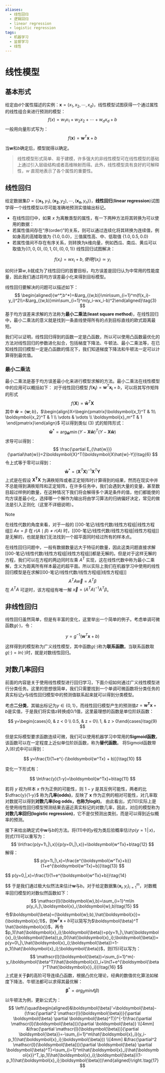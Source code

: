 ```yaml
---
aliases:
  - 线性回归
  - 逻辑回归
  - linear regression
  - logistic regression
tags:
  - 机器学习
  - 监督学习
  - 线性
---
```


# 线性模型

## 基本形式

给定由d个属性描述的实例：$\boldsymbol{x}=(x_1,x_2,\cdots,x_d)$，线性模型试图获得一个通过属性的线性组合来进行预测的模型：
$$
f(x) = w_1x_1 + w_2x_2 + \cdots + w_dx_d + b\tag{1}
$$
一般用向量形式写为：
$$
f(\boldsymbol{x})=\boldsymbol{w}^T\boldsymbol{x}+b\tag{2}
$$

当$\boldsymbol{w}$和$b$确定后，模型就得以确定。
> 线性模型形式简单、易于建模，许多强大的非线性模型可在线性模型的基础上通过引入层级结构或者高维映射而得。此外，线性模型具有良好的可解释性，$w$ 直观地表示了各个属性的重要性。


## 线性回归

给定数据集$D=\{(\boldsymbol{x_1},y_1),(\boldsymbol{x_2},y_2),\cdots,(\boldsymbol{x_n},y_n)\}$，**线性回归**(**linear regression**)试图学得一个线性模型以尽可能准确地预测实值输出标记。
- 在线性回归中，如果 $x$ 为离散类型的属性，有一下两种方法将其转换为可以使用的数据：
- 若属性值间存在“序(order)”的关系，则可以通过连续化将其转换为连续值，例如身高的高矮取值为 $\{1.0,0.0\}$，三值属性高、中、低取值 $\{1.0,0.5,0.0\}$
- 若属性值间不存在有序关系，则转换为k维向量，例如西瓜、南瓜、黄瓜可以取值为$\{(1,0,0),(0,1,0),(0,0,1)\}$
线性回归试图解决：

$$
f(x_i)=wx_i+b,使得f(x_i)\simeq y_i
$$

如何计算$w,b$就成为了线性回归的首要目标，均方误差是回归认为中常用的性能度量，因此我们通过将均方误差最小化来得到目标模型。

线性回归要解决的问题可以描述如下：
$$
\begin{aligned}(w^*,b^*)=&\arg_{(w,b)}\min\sum_{i=1}^m(f(x_i)-y_i)^2\\=&\arg_{(w,b)}min\sum_{i=1}^m(y_i-wx_i-b)^2\end{aligned}\tag{3}
$$
基于均方误差来求解的方法称为**最小二乘法**(**least square method**)，在线性回归中，最小二乘法的意义就是找到一条直线使得所有的点到目标直线的欧式距离最短。

我们可以证明，线性回归得到的函数一定是凸函数，所以可以使用凸函数最优化的方法对线性回归的参数进化拟合，包括梯度下降法、牛顿法、最小二乘法等，在已知线性回归模型一定是凸函数的情况下，我们知道梯度下降法和牛顿法一定可以计算得到最优值。

### 最小二乘法

最小二乘法是基于均方误差最小化来进行模型求解的方法。最小二乘法在线性模型中的应用可以概括如下：
对于线性回归模型 $f(\boldsymbol{x_i})=\boldsymbol{w}^T\boldsymbol{x_i}+b$，可以将其写作矩阵的形式
$$
 f(\boldsymbol{X})=\boldsymbol{\hat{w}}^T\boldsymbol{X}\tag{4}
 $$
其中 $\boldsymbol{\hat{w}}=\{\boldsymbol{w};b\}$，$\begin{align}X=\begin{pmatrix}\boldsymbol{x_1}^T & 1\\ \boldsymbol{x_2}^T & 1 \\ \vdots & \vdots \\ \boldsymbol{x}_m^T & 1  \end{pmatrix}\end{align}$ 可以得到类似 $(3)$ 式的矩阵形式：
$$
\boldsymbol{\hat{w}}^*=\arg_{\boldsymbol{\hat{w}}}\min(Y-\boldsymbol{X}\boldsymbol{\hat{w}})^T(Y-\boldsymbol{X}\boldsymbol{\hat{w}})\tag{5}
$$
求导可以得到：
$$
\frac{\partial E_{\hat{w}}}{\partial\hat{w}}=2\boldsymbol{X}^T(\boldsymbol{X\hat{w}-Y})\tag{6}
$$
令上式等于零可以得到：
$$
\boldsymbol{\hat{w}}^*=(\boldsymbol{X}^T\boldsymbol{X})^{-1}\boldsymbol{X}^T\boldsymbol{Y}\tag{7}
$$
上式是在假设 $\boldsymbol{X^TX}$ 为满秩矩阵或者正定矩阵时计算得到的结果，然而在现实中并不总能得到满秩矩阵和正定矩阵，在许多任务中，我们会遇到大量的变量，甚至数目超过样例的数量，在这种情况下我们将会解得多个满足条件的值，他们都能使的均方误差最小化，选择哪一个解作为输出将由学习算法的归纳偏好决定，常见的做法是引入正则化（这里不详细说明）。

> [!note]
> 在线性代数的角度来看，对于一般的 [[00-笔记/线性代数/线性方程组|线性方程组]] $Ax=\beta$ 在 $r(A\mid \beta)\neq r(A)$ 时，[[00-笔记/线性代数/线性方程组|线性方程组]]是无解的，也就是我们无法找到一个超平面同时经过所有的样本点。
> 
> 在线性回归问题中，一般有数据数量远大于特征的数量，因此这类问题直接求解[[00-笔记/线性代数/线性方程组|线性方程组]]都是无解的。但是对于这样无解的方程，我们可以在方程的两边同时左乘 $A^{T}$ 实现，这在线性代数中称为最小二乘解，含义为距离所有样本最近的超平面。所以实际上我们在机器学习中使用的线性回归模型是在求解[[00-笔记/线性代数/线性方程组|线性方程组]]
> $$
A^TA\vec{w}=A^{T}\beta
> $$
> 在 $A^{T}A$ 可逆时，该方程组有唯一解 $\vec{x}=(A^{T}A)^{-1}A^{T}\beta$。

## 非线性回归

线性回归虽然简单，但是有丰富的变化，这里举出一个简单的例子。考虑单调可微函数$g(\cdot)$，令：
  
$$
y=g^{-1}(\boldsymbol{w}^T\boldsymbol{x} + b)\tag{8}
$$
  
这样得到的模型称为广义线性模型，其中函数$g(\cdot)$称为**联系函数**。当联系函数取$g(\cdot)=ln(\cdot)$时，就是对数线性回归。
  
## 对数几率回归

前面的内容是关于使用线性模型进行回归学习，下面介绍如何通过广义线性模型进行分类任务。这里的思想很简单，我们只需要找到一个单调可微函数将分类任务的真实标记$y$与线性回归模型中的预测值联系起来就可以得到分类模型。

考虑**二分类**，其输出标记为$y\in \{0, 1\}$，而线性回归模型产生的预测值$z=\boldsymbol{w^Tx}+b$是实值，于是我们将实值z转换成0/1值，这里最理想的函数是单位阶跃函数：

$$
y=\begin{cases}0, & z < 0 \\ 0.5, & z = 0\\ 1, & z > 0\end{cases}\tag{9}
$$

但是实际模型要求函数连续可微，我们可以使用机器学习中常用的**Sigmoid函数**，该函数可以在一定程度上近似单位阶跃函数，称为**替代函数**。 将Sigmoid函数带入$(8)$式中可以得到：

$$
y=\frac{1}{1+e^{-(\boldsymbol{w^Tx} + b)}}\tag{10}
$$

变化一下形式有：

$$
\ln\frac{y}{1-y}=\boldsymbol{w^Tx}+b\tag{11}
$$

若将 $y$ 视为样本 $x$ 作为正例的可能性，则 $1-y$ 是其反例可能性，两者的比 $\dfrac{y}{1-y}$ 称为**几率(odds)**，反映了 $\boldsymbol{x}$ 作为正例的相对可能性，对几率取对数就可以得到**对数几率(log odds，也称为logit)**。
由此看出，式$(10)$实际上是在使用线性回归模型预测结果去逼近真实标记的对数几率，因此，对应的模型称为**对数几率回归(logistic regression)**，它不是仅预测出类别，而是可以得到近似概率的预测。

接下来给出确定式中$\boldsymbol{w}$与$b$的方法。将$(11)$中的$y$视为类后验概率估计$p(y=1\,|\,x)$，则式$(11)$可以重写为：
$$
\ln\frac{p(y=1\,|\,x)}{p(y=0\,|\,x)}=\boldsymbol{w^Tx}+b\tag{12}
$$
解得：
$$
p(y=1\,|\,x)=\frac{e^{\boldsymbol{w^Tx}+b}}{1+e^{\boldsymbol{w^Tx}+b}}\tag{13}
$$

$$
p(y=0\,|\,x)=\frac{1}{1+e^{\boldsymbol{w^Tx}+b}}\tag{14}

$$
于是我们通过极大似然法来估计$\boldsymbol{w}$与$b$。对于给定数据集$\{\boldsymbol{x}_i,y_i\}_{i=1}^m$，对数概率回归模型的对数似然函数如下：
$$
\mathscr{l}(\boldsymbol{w},b)=\sum_{i=1}^m\ln p(y_i\,|\,\boldsymbol{x}_i;\boldsymbol{w},b)\tag{15}
$$
令$\boldsymbol{\beta}=(\boldsymbol{w};b),\hat{\boldsymbol{x}}=(\boldsymbol{x};1)$，则$\boldsymbol{w^Tx}+b$可以简写为$\boldsymbol{\beta}^T \hat{\boldsymbol{x}}$，再令$p_1(\hat{\boldsymbol{x}_i};\boldsymbol{\beta})=p(y=1\,|\,\hat{\boldsymbol{x}_i};\boldsymbol{\beta}),p_0(\hat{\boldsymbol{x}_i};\boldsymbol{\beta})=p(y=0\,|\,\hat{\boldsymbol{x}_i};\boldsymbol{\beta})=1-p_1(\hat{\boldsymbol{x}_i};\boldsymbol{\beta})$，则$(15)$可以写为：
$$
\mathscr{l}(\boldsymbol{\beta})=\sum_{i=1}^m(-y_i\boldsymbol{\beta^T}\hat{\boldsymbol{x}}_i+\ln(1+e^{\boldsymbol{\beta}^T\hat{\boldsymbol{x}}_i}))\tag{16}
$$
上式是关于$\boldsymbol{\beta}$的高阶可导连续凸函数，根据凸优化理论，经典的数值优化算法如梯度下降法、牛顿法都可以求得其最优解：
$$\boldsymbol{β}^*=arg_{β}min \mathscr{l}(β)
$$
以牛顿法为例，更新公式为：
$$
\left\{\quad\begin{aligned}&\boldsymbol{\beta}'=\boldsymbol{\beta}-(\frac{\partial^2 \mathscr{l}(\boldsymbol{\beta})}{\partial \boldsymbol{\beta} \partial \boldsymbol{\beta}^T})^{-1}\frac{\partial \mathscr{l}(\boldsymbol{\beta})}{\partial \boldsymbol{\beta}}
\\[4mm]
&\frac{\partial \mathscr{l}(\boldsymbol{\beta})}{\partial \boldsymbol{\beta}}=-\sum_{i=1}^m\hat{\boldsymbol{x}_i}(y_i-p_1(\hat{\boldsymbol{x}_i};\boldsymbol{\beta}))
\\[4mm]
&\frac{\partial^2 \mathscr{l}(\boldsymbol{\beta})}{\partial \boldsymbol{\beta} \partial \boldsymbol{\beta}^T}=\sum_{i=1}^m\hat{\boldsymbol{x}_i}\hat{\boldsymbol{x}}^T_ip_1(\hat{\boldsymbol{x}_i};\boldsymbol{\beta})(1-p_1(\hat{\boldsymbol{x}_i};\boldsymbol{\beta}))\end{aligned}\right.\tag{17}
$$
